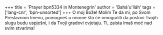 +++
title = 'Prayer bpn5334 in Montenegrin'
author = 'Bahá'u'lláh'
tags = ['lang-cnr', 'bpn-unsorted']
+++
O moj Bože! Molim Te da mi, po Svom Preslavnom Imenu, pomogneš u onome što će omogućiti da poslovi Tvojih slugu budu uspješni, i da Tvoji gradovi cvjetaju. Ti, zaista imaš moć nad svim stvarima!
